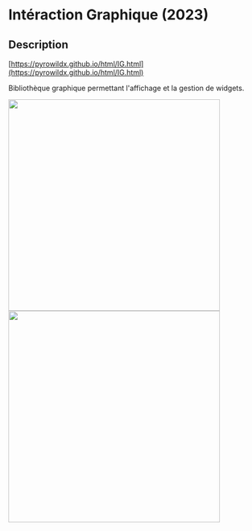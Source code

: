 # Intéraction Graphique (2023)

## Description

[https://pyrowildx.github.io/html/IG.html](https://pyrowildx.github.io/html/IG.html)

Bibliothèque graphique permettant l'affichage et la gestion de widgets.

<img src="https://i.imgur.com/VR1pwJl.gif" width="420">

<img src="https://i.imgur.com/wG8hDPH.gif" width="420">
